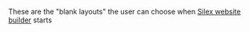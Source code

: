 
These are the "blank layouts" the user can choose when  [Silex website builder](http://www.silex.me/) starts
